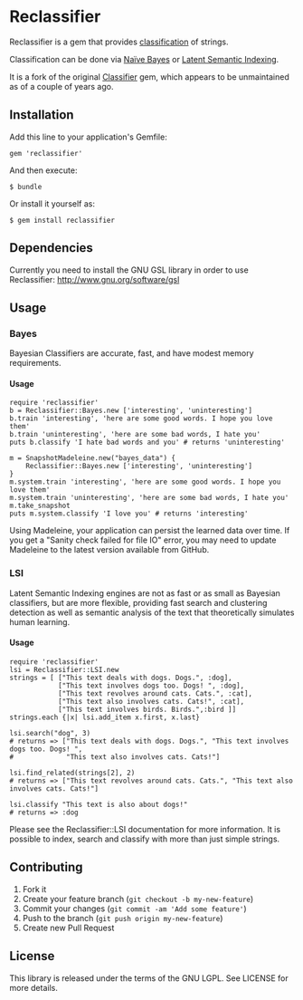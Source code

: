 # Reclassifier

Reclassifier is a gem that provides [classification](http://en.wikipedia.org/wiki/Statistical_classification) of strings.

Classification can be done via [Naïve Bayes](https://en.wikipedia.org/wiki/Naive_Bayes_classifier) or [Latent Semantic Indexing](http://en.wikipedia.org/wiki/Latent_semantic_indexing).

It is a fork of the original [Classifier](https://github.com/cardmagic/classifier) gem, which appears to be unmaintained as of a couple of years ago.

## Installation

Add this line to your application's Gemfile:

    gem 'reclassifier'

And then execute:

    $ bundle

Or install it yourself as:

    $ gem install reclassifier

## Dependencies

Currently you need to install the GNU GSL library in order to use Reclassifier: http://www.gnu.org/software/gsl

## Usage

### Bayes
Bayesian Classifiers are accurate, fast, and have modest memory requirements.

#### Usage
    require 'reclassifier'
    b = Reclassifier::Bayes.new ['interesting', 'uninteresting']
    b.train 'interesting', 'here are some good words. I hope you love them'
    b.train 'uninteresting', 'here are some bad words, I hate you'
    puts b.classify 'I hate bad words and you' # returns 'uninteresting'
    
    m = SnapshotMadeleine.new("bayes_data") {
        Reclassifier::Bayes.new ['interesting', 'uninteresting']
    }
    m.system.train 'interesting', 'here are some good words. I hope you love them'
    m.system.train 'uninteresting', 'here are some bad words, I hate you'
    m.take_snapshot
    puts m.system.classify 'I love you' # returns 'interesting'

Using Madeleine, your application can persist the learned data over time.  If you get a "Sanity check failed for file IO" error, you may need to update Madeleine to the latest version available from GitHub.

### LSI
Latent Semantic Indexing engines are not as fast or as small as Bayesian classifiers, but are more flexible, providing 
fast search and clustering detection as well as semantic analysis of the text that theoretically simulates human learning.

#### Usage
    require 'reclassifier'
    lsi = Reclassifier::LSI.new
    strings = [ ["This text deals with dogs. Dogs.", :dog],
                ["This text involves dogs too. Dogs! ", :dog],
                ["This text revolves around cats. Cats.", :cat],
                ["This text also involves cats. Cats!", :cat],
                ["This text involves birds. Birds.",:bird ]]
    strings.each {|x| lsi.add_item x.first, x.last}
  
    lsi.search("dog", 3)
    # returns => ["This text deals with dogs. Dogs.", "This text involves dogs too. Dogs! ", 
    #             "This text also involves cats. Cats!"]
  
    lsi.find_related(strings[2], 2)
    # returns => ["This text revolves around cats. Cats.", "This text also involves cats. Cats!"]
    
    lsi.classify "This text is also about dogs!"
    # returns => :dog
  
Please see the Reclassifier::LSI documentation for more information. It is possible to index, search and classify
with more than just simple strings. 

## Contributing

1. Fork it
2. Create your feature branch (`git checkout -b my-new-feature`)
3. Commit your changes (`git commit -am 'Add some feature'`)
4. Push to the branch (`git push origin my-new-feature`)
5. Create new Pull Request

## License

This library is released under the terms of the GNU LGPL. See LICENSE for more details.
